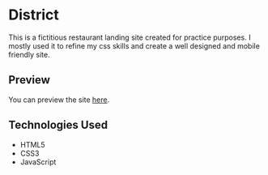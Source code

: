 # District

This is a fictitious restaurant landing site created for practice purposes. I mostly used it to refine my css skills and create a well designed and mobile friendly site.

## Preview

You can preview the site [here](https://html-preview.github.io/?url=https://github.com/andrew1k3/district/blob/main/index.html).

## Technologies Used

- HTML5
- CSS3
- JavaScript
